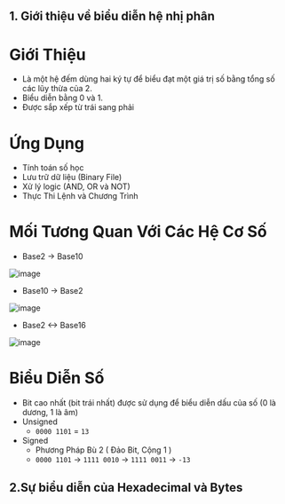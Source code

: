 ## 1. Giới thiệu về biểu diễn hệ nhị phân 
# Giới Thiệu
- Là một hệ đếm dùng hai ký tự để biểu đạt một giá trị số bằng tổng số các lũy thừa của 2.
- Biểu diễn bằng 0 và 1.
- Được sắp xếp từ trái sang phải
# Ứng Dụng
- Tính toán số học
- Lưu trữ dữ liệu (Binary File)
- Xử lý logic (AND, OR và NOT)
- Thực Thi Lệnh và Chương Trình
# Mối Tương Quan Với Các Hệ Cơ Số 
- Base2 -> Base10 

![image](https://github.com/TooBunReal/training-w1/assets/89735990/a3c0e92c-16f1-4b6a-af69-d23b4c0fa48d)

- Base10 -> Base2 

![image](https://github.com/TooBunReal/training-w1/assets/89735990/5a974db0-8945-453f-8bc5-e06bdf53333c)

- Base2 <-> Base16

![image](https://github.com/TooBunReal/training-w1/assets/89735990/35e2c67a-6d8b-4249-889d-a64ec03996a7)

# Biểu Diễn Số
- Bit cao nhất (bit trái nhất) được sử dụng để biểu diễn dấu của số (0 là dương, 1 là âm)
- Unsigned
  + ``0000 1101`` = ``13``
- Signed  
  + Phương Pháp Bù 2 ( Đảo Bit, Cộng 1 )
  + ```0000 1101``` -> ```1111 0010``` -> ```1111 0011``` -> ```-13```
## 2.Sự biểu diễn của Hexadecimal và Bytes
